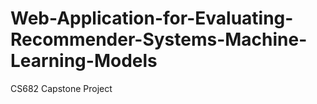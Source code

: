 # Web-Application-for-Evaluating-Recommender-Systems-Machine-Learning-Models
CS682 Capstone Project
